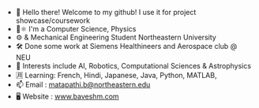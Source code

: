 - 👋 Hello there! Welcome to my github! I use it for project showcase/coursework
- 💽⚛️ I'm a Computer Science, Physics 
- ⚙️    & Mechanical Engineering Student Northeastern University
- 🛠 Done some work at Siemens Healthineers and Aerospace club @ NEU
- 🌱 Interests include AI, Robotics, Computational Sciences & Astrophysics
- 🈷️ Learning: French, Hindi, Japanese, Java, Python, MATLAB,
- 📫 Email : matapathi.b@northeastern.edu
- 🖥️ Website : www.baveshm.com


<!---
Bavesh01/Bavesh01 is a ✨ special ✨ repository because its `README.md` (this file) appears on your GitHub profile.
You can click the Preview link to take a look at your changes.
--->
